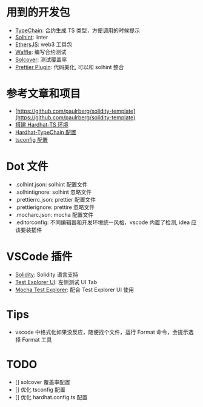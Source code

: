 # 用到的开发包

-   [TypeChain](https://github.com/ethereum-ts/TypeChain): 合约生成 TS 类型，方便调用的时候提示
-   [Solhint](https://github.com/protofire/solhint): linter
-   [EthersJS](https://github.com/ethers-io/ethers.js/): web3 工具包
-   [Waffle](https://github.com/EthWorks/Waffle): 编写合约测试
-   [Solcover](https://github.com/sc-forks/solidity-coverage): 测试覆盖率
-   [Prettier Plugin](https://github.com/prettier-solidity/prettier-plugin-solidity): 代码美化, 可以和 solhint 整合

# 参考文章和项目

-   [https://github.com/paulrberg/solidity-template](https://github.com/paulrberg/solidity-template)
-   [搭建 Hardhat-TS 环境](https://rahulsethuram.medium.com/the-new-solidity-dev-stack-buidler-ethers-waffle-typescript-tutorial-f07917de48ae)
-   [Hardhat-TypeChain 配置](https://github.com/dethcrypto/TypeChain/tree/master/packages/hardhat)
-   [tsconfig 配置](https://www.tslang.cn/docs/handbook/tsconfig-json.html)

# Dot 文件

-   .solhint.json: solhint 配置文件
-   .solhintignore: solhint 忽略文件
-   .prettierrc.json: prettier 配置文件
-   .prettierignore: prettire 忽略文件
-   .mocharc.json: mocha 配置文件
-   .editorconfig: 不同编辑器和开发环境统一风格，vscode 内置了检测, idea 应该要装插件

# VSCode 插件

-   [Solidity](https://marketplace.visualstudio.com/items?itemName=JuanBlanco.solidity): Solidity 语言支持
-   [Test Explorer UI](https://marketplace.visualstudio.com/items?itemName=hbenl.vscode-test-explorer): 左侧测试 UI Tab
-   [Mocha Test Explorer](https://marketplace.visualstudio.com/items?itemName=hbenl.vscode-mocha-test-adapter): 配合 Test Explorer UI 使用

# Tips

-   vscode 中格式化如果没反应，随便找个文件，运行 Format 命令，会提示选择 Format 工具

# TODO

-   [] solcover 覆盖率配置
-   [] 优化 tsconfig 配置
-   [] 优化 hardhat.config.ts 配置
